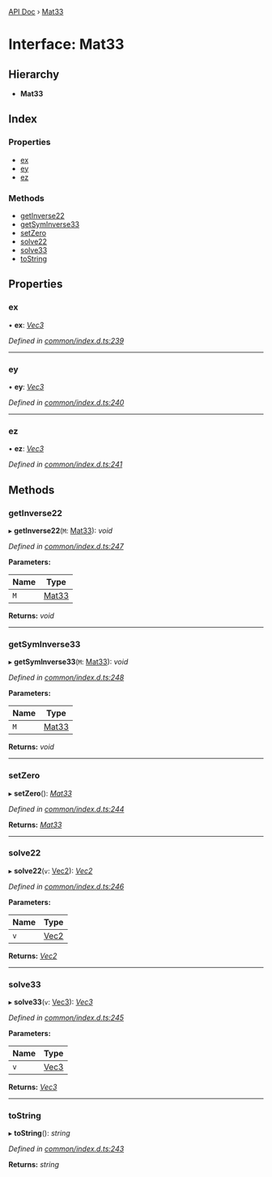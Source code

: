 [API Doc](../README.md) › [Mat33](mat33.md)

# Interface: Mat33

## Hierarchy

* **Mat33**

## Index

### Properties

* [ex](mat33.md#ex)
* [ey](mat33.md#ey)
* [ez](mat33.md#ez)

### Methods

* [getInverse22](mat33.md#getinverse22)
* [getSymInverse33](mat33.md#getsyminverse33)
* [setZero](mat33.md#setzero)
* [solve22](mat33.md#solve22)
* [solve33](mat33.md#solve33)
* [toString](mat33.md#tostring)

## Properties

###  ex

• **ex**: *[Vec3](vec3.md)*

*Defined in [common/index.d.ts:239](https://github.com/shakiba/planck.js/blob/49dcd19/lib/common/index.d.ts#L239)*

___

###  ey

• **ey**: *[Vec3](vec3.md)*

*Defined in [common/index.d.ts:240](https://github.com/shakiba/planck.js/blob/49dcd19/lib/common/index.d.ts#L240)*

___

###  ez

• **ez**: *[Vec3](vec3.md)*

*Defined in [common/index.d.ts:241](https://github.com/shakiba/planck.js/blob/49dcd19/lib/common/index.d.ts#L241)*

## Methods

###  getInverse22

▸ **getInverse22**(`M`: [Mat33](mat33.md)): *void*

*Defined in [common/index.d.ts:247](https://github.com/shakiba/planck.js/blob/49dcd19/lib/common/index.d.ts#L247)*

**Parameters:**

Name | Type |
------ | ------ |
`M` | [Mat33](mat33.md) |

**Returns:** *void*

___

###  getSymInverse33

▸ **getSymInverse33**(`M`: [Mat33](mat33.md)): *void*

*Defined in [common/index.d.ts:248](https://github.com/shakiba/planck.js/blob/49dcd19/lib/common/index.d.ts#L248)*

**Parameters:**

Name | Type |
------ | ------ |
`M` | [Mat33](mat33.md) |

**Returns:** *void*

___

###  setZero

▸ **setZero**(): *[Mat33](mat33.md)*

*Defined in [common/index.d.ts:244](https://github.com/shakiba/planck.js/blob/49dcd19/lib/common/index.d.ts#L244)*

**Returns:** *[Mat33](mat33.md)*

___

###  solve22

▸ **solve22**(`v`: [Vec2](vec2.md)): *[Vec2](vec2.md)*

*Defined in [common/index.d.ts:246](https://github.com/shakiba/planck.js/blob/49dcd19/lib/common/index.d.ts#L246)*

**Parameters:**

Name | Type |
------ | ------ |
`v` | [Vec2](vec2.md) |

**Returns:** *[Vec2](vec2.md)*

___

###  solve33

▸ **solve33**(`v`: [Vec3](vec3.md)): *[Vec3](vec3.md)*

*Defined in [common/index.d.ts:245](https://github.com/shakiba/planck.js/blob/49dcd19/lib/common/index.d.ts#L245)*

**Parameters:**

Name | Type |
------ | ------ |
`v` | [Vec3](vec3.md) |

**Returns:** *[Vec3](vec3.md)*

___

###  toString

▸ **toString**(): *string*

*Defined in [common/index.d.ts:243](https://github.com/shakiba/planck.js/blob/49dcd19/lib/common/index.d.ts#L243)*

**Returns:** *string*

